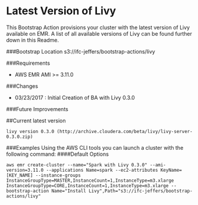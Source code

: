 Latest Version of Livy
==========================
This Bootstrap Action provisions your cluster with the latest version of Livy available on EMR. A list of all available versions of Livy can be found further down in this Readme. 

###Bootstrap Location
s3://ifc-jeffers/bootstrap-actions/livy

###Requirements
- AWS EMR AMI >= 3.11.0

###Changes
- 03/23/2017 : Initial Creation of BA with Livy 0.3.0

###Future Improvements

##Current latest version
```
livy version 0.3.0 (http://archive.cloudera.com/beta/livy/livy-server-0.3.0.zip)
```

###Examples
Using the AWS CLI tools you can launch a cluster with the following command: 
####Default Options
```
aws emr create-cluster --name="Spark with Livy 0.3.0" --ami-version=3.11.0 --applications Name=spark --ec2-attributes KeyName=[KEY_NAME] --instance-groups InstanceGroupType=MASTER,InstanceCount=1,InstanceType=m3.xlarge InstanceGroupType=CORE,InstanceCount=1,InstanceType=m3.xlarge --bootstrap-action Name="Install Livy",Path="s3://ifc-jeffers/bootstrap-actions/livy"
```


